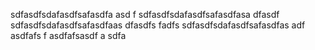 sdfasdfsdafasdfsafasdfa
asd
f
sdfasdfsdafasdfsafasdfasa
dfasdf
sdfasdfsdafasdfsafasdfaas
dfasdfs
fadfs
sdfasdfsdafasdfsafasdfas
adf
asdfafs
f
asdfafsasdf
a
sdfa